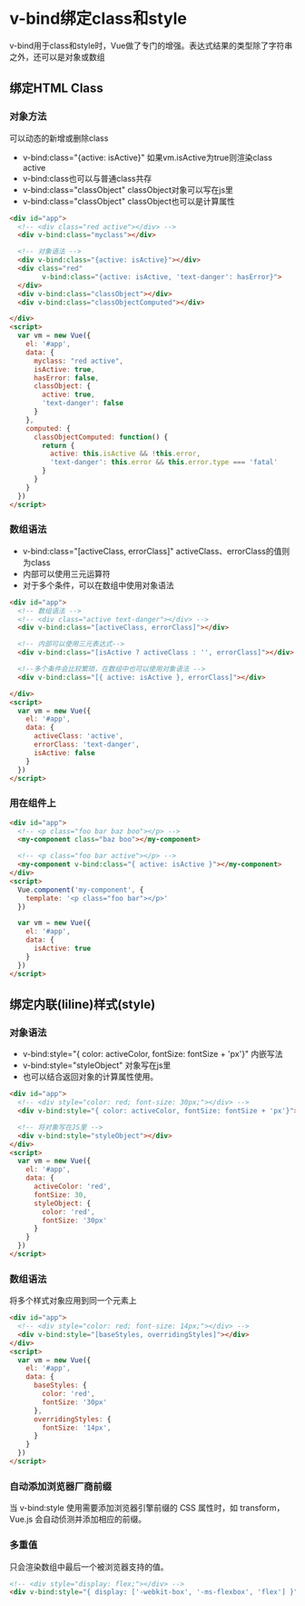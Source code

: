 
# v-bind绑定class和style
v-bind用于class和style时，Vue做了专门的增强。表达式结果的类型除了字符串之外，还可以是对象或数组

## 绑定HTML Class
### 对象方法
可以动态的新增或删除class
- v-bind:class="{active: isActive}" 如果vm.isActive为true则渲染class active
- v-bind:class也可以与普通class共存
- v-bind:class="classObject" classObject对象可以写在js里
- v-bind:class="classObject" classObject也可以是计算属性
```html
<div id="app">
  <!-- <div class="red active"></div> -->
  <div v-bind:class="myclass"></div>

  <!-- 对象语法 -->
  <div v-bind:class="{active: isActive}"></div>
  <div class="red" 
        v-bind:class="{active: isActive, 'text-danger': hasError}">
  </div>
  <div v-bind:class="classObject"></div>
  <div v-bind:class="classObjectComputed"></div>

</div>
<script>
  var vm = new Vue({
    el: '#app',
    data: {
      myclass: "red active",
      isActive: true,
      hasError: false,
      classObject: {
        active: true,
        'text-danger': false
      }
    },
    computed: {
      classObjectComputed: function() {
        return {
          active: this.isActive && !this.error,
          'text-danger': this.error && this.error.type === 'fatal'
        }
      }
    }
  })
</script>
```

### 数组语法
- v-bind:class="[activeClass, errorClass]" activeClass、errorClass的值则为class
- 内部可以使用三元运算符
- 对于多个条件，可以在数组中使用对象语法

```html
<div id="app">
  <!-- 数组语法 -->
  <!-- <div class="active text-danger"></div> -->
  <div v-bind:class="[activeClass, errorClass]"></div>

  <!-- 内部可以使用三元表达式-->
  <div v-bind:class="[isActive ? activeClass : '', errorClass]"></div>

  <!--多个条件会比较繁琐，在数组中也可以使用对象语法 -->
  <div v-bind:class="[{ active: isActive }, errorClass]"></div>

</div>
<script>
  var vm = new Vue({
    el: '#app',
    data: {
      activeClass: 'active',
      errorClass: 'text-danger',
      isActive: false
    }
  })
</script>
```

### 用在组件上
```html
<div id="app">
  <!-- <p class="foo bar baz boo"></p> -->
  <my-component class="baz boo"></my-component>

  <!-- <p class="foo bar active"></p> -->
  <my-component v-bind:class="{ active: isActive }"></my-component>
</div>
<script>
  Vue.component('my-component', {
    template: '<p class="foo bar"></p>'
  })

  var vm = new Vue({
    el: '#app',
    data: {
      isActive: true
    }
  })
</script>
```
## 绑定内联(liline)样式(style)

### 对象语法
- v-bind:style="{ color: activeColor, fontSize: fontSize + 'px'}" 内嵌写法
- v-bind:style="styleObject" 对象写在js里
- 也可以结合返回对象的计算属性使用。
```html
<div id="app">
  <!-- <div style="color: red; font-size: 30px;"></div> -->
  <div v-bind:style="{ color: activeColor, fontSize: fontSize + 'px'}"></div>

  <!-- 将对象写在JS里 -->
  <div v-bind:style="styleObject"></div>
</div>
<script>
  var vm = new Vue({
    el: '#app',
    data: {
      activeColor: 'red',
      fontSize: 30,
      styleObject: {
        color: 'red',
        fontSize: '30px'
      }
    }
  })
</script>
```

### 数组语法
将多个样式对象应用到同一个元素上
```html
<div id="app">
  <!-- <div style="color: red; font-size: 14px;"></div> -->
  <div v-bind:style="[baseStyles, overridingStyles]"></div>
</div>
<script>
  var vm = new Vue({
    el: '#app',
    data: {
      baseStyles: {
        color: 'red',
        fontSize: '30px'
      },
      overridingStyles: {
        fontSize: '14px',
      }
    }
  })
</script>
```

### 自动添加浏览器厂商前缀
当 v-bind:style 使用需要添加浏览器引擎前缀的 CSS 属性时，如 transform，Vue.js 会自动侦测并添加相应的前缀。

### 多重值
只会渲染数组中最后一个被浏览器支持的值。
```html
<!-- <div style="display: flex;"></div> --> 
<div v-bind:style="{ display: ['-webkit-box', '-ms-flexbox', 'flex'] }"></div>
```
